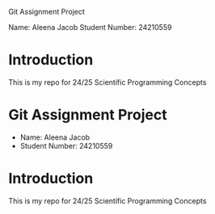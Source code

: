 Git Assignment Project

Name: Aleena Jacob
Student Number: 24210559

# Introduction

This is my repo for 24/25 Scientific Programming Concepts

# Git Assignment Project 

* Name: Aleena Jacob
* Student Number: 24210559

# Introduction 

This is my repo for 24/25 Scientific Programming Concepts





